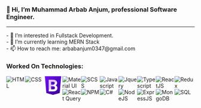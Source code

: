 ### 👋 Hi, I’m Muhammad Arbab Anjum, professional Software Engineer.
<hr>
- 🔭 I’m interested in Fullstack Development.
<br>
- 🌱 I’m currently learning MERN Stack
<br>
- 📫 How to reach me: arbabanjum0347@gmail.com

### Worked On Technologies:

<img align="left" alt="HTML" width="50px" src="https://cdn-icons-png.flaticon.com/512/732/732212.png" />
<img align="left" alt="CSS" width="50px" src="https://www.kindpng.com/picc/m/464-4640184_css3-png-download-css-icon-transparent-png.png" />
<img align="left" alt="Bootstrap" width="50px" src="https://raw.githubusercontent.com/themedotid/bootstrap-icon/HEAD/docs/bootstrap-icon-css.png" />
<img align="left" alt="Material UI" width="50px" src="https://mui.com/static/logo.png" />
<img align="left" alt="SCSS" width="50px" src="https://cdn.iconscout.com/icon/free/png-256/sass-226054.png" />
<img align="left" alt="Javascript" width="50px" src="https://symbols-electrical.getvecta.com/stencil_25/39_javascript.0ca26ec4ab.jpg" />
<img align="left" alt="Jquery" width="50px" src="https://cdn.iconscout.com/icon/free/png-256/jquery-10-1175155.png" />
<img align="left" alt="Typescript" width="50px" src="https://cdn.worldvectorlogo.com/logos/typescript-2.svg" />
<img align="left" alt="ReactJS" width="50px" src="https://upload.wikimedia.org/wikipedia/commons/thumb/a/a7/React-icon.svg/2300px-React-icon.svg.png" />
<img align="left" alt="Redux" width="50px" src="https://cdn.iconscout.com/icon/free/png-256/redux-283024.png" />
<img align="left" alt="React Query" width="50px" src="https://react-query-v2.tanstack.com/_next/static/images/emblem-light-5d1cdce6c8bbb006ac6cefb8e1642877.svg" />
<img align="left" alt="NPM" width="50px" src="https://encrypted-tbn0.gstatic.com/images?q=tbn:ANd9GcRuyjXKTXjTdKSwfJHcJDxsHZn-T4HD3x7KsA7JQDbuBhUcqi8wJvuyIYQkV-fYYHcKL0o&usqp=CAU" />
<img align="left" alt="C#" width="50px" src="https://cdn.worldvectorlogo.com/logos/c--4.svg" />
<br>
<img align="left" alt="NodeJS" width="50px" src="https://cdn.worldvectorlogo.com/logos/nodejs-icon.svg" />
<img align="left" alt="ExpressJS" width="50px" src="https://assets.website-files.com/61ca3f775a79ec5f87fcf937/6202fcdee5ee8636a145a41b_1234.png" />
<img align="left" alt="MongoDB" width="50px" src="https://cdn.iconscout.com/icon/free/png-256/mongodb-5-1175140.png" />
<img align="left" alt="SQL" width="50px" src="https://thumbs.dreamstime.com/b/sql-database-icon-logo-design-ui-ux-app-orange-inscription-shadow-96841969.jpg" />


